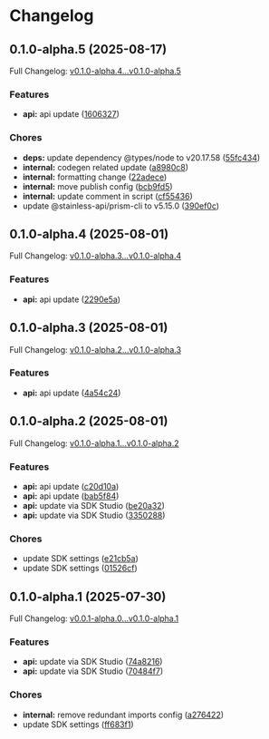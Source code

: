 # Changelog

## 0.1.0-alpha.5 (2025-08-17)

Full Changelog: [v0.1.0-alpha.4...v0.1.0-alpha.5](https://github.com/flowrapp/typescript-sdk/compare/v0.1.0-alpha.4...v0.1.0-alpha.5)

### Features

* **api:** api update ([1606327](https://github.com/flowrapp/typescript-sdk/commit/160632736801621e7117e50c71177ef46abce691))


### Chores

* **deps:** update dependency @types/node to v20.17.58 ([55fc434](https://github.com/flowrapp/typescript-sdk/commit/55fc43467e3ca8762c27238c5cac3bb151136a92))
* **internal:** codegen related update ([a8980c8](https://github.com/flowrapp/typescript-sdk/commit/a8980c822378027f161bc711d296fc2bae139833))
* **internal:** formatting change ([22adece](https://github.com/flowrapp/typescript-sdk/commit/22adecea2f0b2302feb34837aa03fc16562ac7d7))
* **internal:** move publish config ([bcb9fd5](https://github.com/flowrapp/typescript-sdk/commit/bcb9fd565430062be1b61ca983a17a1842e30010))
* **internal:** update comment in script ([cf55436](https://github.com/flowrapp/typescript-sdk/commit/cf55436b6a84682a11de7721ea1d5fbdc6325848))
* update @stainless-api/prism-cli to v5.15.0 ([390ef0c](https://github.com/flowrapp/typescript-sdk/commit/390ef0cea4a184336887a62be2f4e5366241b7fb))

## 0.1.0-alpha.4 (2025-08-01)

Full Changelog: [v0.1.0-alpha.3...v0.1.0-alpha.4](https://github.com/flowrapp/typescript-sdk/compare/v0.1.0-alpha.3...v0.1.0-alpha.4)

### Features

* **api:** api update ([2290e5a](https://github.com/flowrapp/typescript-sdk/commit/2290e5ae413cdb7437f6ff9e089be634ee15969e))

## 0.1.0-alpha.3 (2025-08-01)

Full Changelog: [v0.1.0-alpha.2...v0.1.0-alpha.3](https://github.com/flowrapp/typescript-sdk/compare/v0.1.0-alpha.2...v0.1.0-alpha.3)

### Features

* **api:** api update ([4a54c24](https://github.com/flowrapp/typescript-sdk/commit/4a54c24092fe91e642912de4104d2c285fec4865))

## 0.1.0-alpha.2 (2025-08-01)

Full Changelog: [v0.1.0-alpha.1...v0.1.0-alpha.2](https://github.com/flowrapp/typescript-sdk/compare/v0.1.0-alpha.1...v0.1.0-alpha.2)

### Features

* **api:** api update ([c20d10a](https://github.com/flowrapp/typescript-sdk/commit/c20d10ace5b47c847e44e30fd6d5ccc5b8c3c5ef))
* **api:** api update ([bab5f84](https://github.com/flowrapp/typescript-sdk/commit/bab5f84a3dbcde33b9a835cbf90ed0e20dc993f4))
* **api:** update via SDK Studio ([be20a32](https://github.com/flowrapp/typescript-sdk/commit/be20a3257268f530ad862b9df3cd6b3b71eed372))
* **api:** update via SDK Studio ([3350288](https://github.com/flowrapp/typescript-sdk/commit/3350288cc0f02e362b7575057bdc2458d95f4860))


### Chores

* update SDK settings ([e21cb5a](https://github.com/flowrapp/typescript-sdk/commit/e21cb5a5da20e16a91c4c09f2bc57a8ec0e59f13))
* update SDK settings ([01526cf](https://github.com/flowrapp/typescript-sdk/commit/01526cf524ed33cdce339d2dc483754645e23750))

## 0.1.0-alpha.1 (2025-07-30)

Full Changelog: [v0.0.1-alpha.0...v0.1.0-alpha.1](https://github.com/flowrapp/typescript-sdk/compare/v0.0.1-alpha.0...v0.1.0-alpha.1)

### Features

* **api:** update via SDK Studio ([74a8216](https://github.com/flowrapp/typescript-sdk/commit/74a8216745f6c55913bd5ba839de666d0150719d))
* **api:** update via SDK Studio ([70484f7](https://github.com/flowrapp/typescript-sdk/commit/70484f7514d2cbf9d90f1197fa5e3e0b4b6143b1))


### Chores

* **internal:** remove redundant imports config ([a276422](https://github.com/flowrapp/typescript-sdk/commit/a2764225119a21756be38020563135ae7414c77b))
* update SDK settings ([ff683f1](https://github.com/flowrapp/typescript-sdk/commit/ff683f1f6b003944442e81dac888ef8ffb8caebd))
